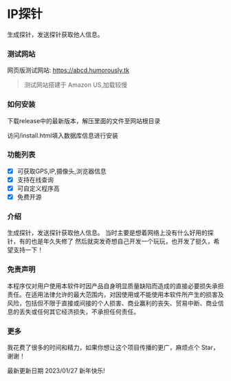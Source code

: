 # IP探针

生成探针，发送探针获取他人信息。

### 测试网站

网页版测试网站: https://abcd.humorously.tk

> 测试网站搭建于 Amazon US,加载较慢

### 如何安装

下载release中的最新版本，解压里面的文件至网站根目录

访问/install.html填入数据库信息进行安装
### 功能列表

- [x] 可获取GPS,IP,摄像头,浏览器信息
- [x] 支持在线查询
- [x] 可自定义程序高
- [x] 免费开源

### 介绍

生成探针，发送探针获取他人信息。
当时主要是想着网络上没有什么好用的探针，有的也是年久失修了
然后就突发奇想自己开发一个玩玩，也开发了挺久，希望支持一下！

### 免责声明

本程序仅对用户使用本软件时因产品自身明显质量缺陷而造成的直接必要损失承担责任。在适用法律允许的最大范围内，对因使用或不能使用本软件所产生的损害及风险，包括但不限于直接或间接的个人损害、商业赢利的丧失、贸易中断、商业信息的丢失或任何其它经济损失，不承担任何责任。

### 更多

我花费了很多的时间和精力，如果你想让这个项目传播的更广，麻烦点个 Star，谢谢！


最新更新日期 2023/01/27 新年快乐!

